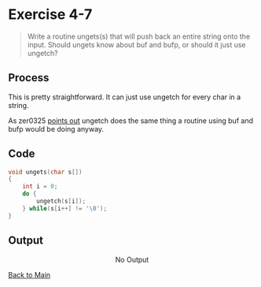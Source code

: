 # Exercise 4-7

> Write a routine ungets(s) that will push back an entire string onto the input. Should ungets know about buf and bufp, or should it just use ungetch?

## Process
This is pretty straightforward. It can just use ungetch for every char in a string.

As zer0325 [points out](https://www.youtube.com/watch?v=R3C6tLguJVc) ungetch does the same thing a routine using buf and bufp would be doing anyway.
## Code
```c
void ungets(char s[])
{
    int i = 0;
    do {
        ungetch(s[i]);
    } while(s[i++] != '\0');       
}
```

## Output
<p align="center">
    No Output
</p>

[Back to Main](../readme.md)
